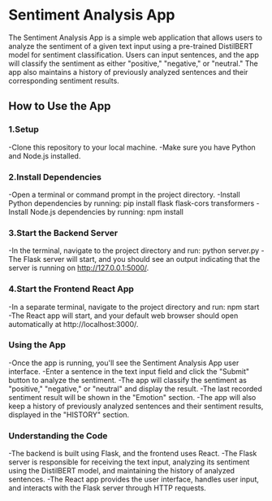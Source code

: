 # Sentiment Analysis App
The Sentiment Analysis App is a simple web application that allows users to analyze the sentiment of a given text input using a pre-trained DistilBERT model for sentiment classification. Users can input sentences, and the app will classify the sentiment as either "positive," "negative," or "neutral." The app also maintains a history of previously analyzed sentences and their corresponding sentiment results.
## How to Use the App
### 1.Setup
-Clone this repository to your local machine.
-Make sure you have Python and Node.js installed.
### 2.Install Dependencies
-Open a terminal or command prompt in the project directory.
-Install Python dependencies by running:
    pip install flask flask-cors transformers
-Install Node.js dependencies by running:
    npm install
### 3.Start the Backend Server
-In the terminal, navigate to the project directory and run:
    python server.py
-The Flask server will start, and you should see an output indicating that the server is running on http://127.0.0.1:5000/.
### 4.Start the Frontend React App
-In a separate terminal, navigate to the project directory and run:
    npm start
-The React app will start, and your default web browser should open automatically at http://localhost:3000/.
### Using the App
-Once the app is running, you'll see the Sentiment Analysis App user interface.
-Enter a sentence in the text input field and click the "Submit" button to analyze the sentiment.
-The app will classify the sentiment as "positive," "negative," or "neutral" and display the result.
-The last recorded sentiment result will be shown in the "Emotion" section.
-The app will also keep a history of previously analyzed sentences and their sentiment results, displayed in the "HISTORY" section.
### Understanding the Code
-The backend is built using Flask, and the frontend uses React.
-The Flask server is responsible for receiving the text input, analyzing its sentiment using the DistilBERT model, and maintaining the history of analyzed sentences.
-The React app provides the user interface, handles user input, and interacts with the Flask server through HTTP requests.

